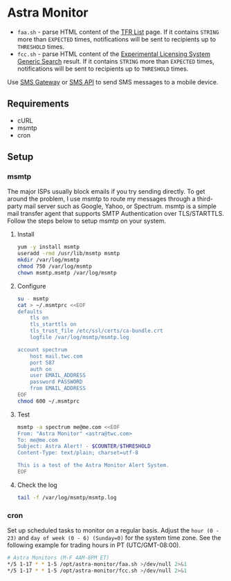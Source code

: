 # Astra Monitor
* `faa.sh` - parse HTML content of the [TFR List](https://tfr.faa.gov/tfr2/list.html) page. If it contains `STRING` more than `EXPECTED` times, notifications will be sent to recipients up to `THRESHOLD` times.
* `fcc.sh` - parse HTML content of the [Experimental Licensing System Generic Search](https://apps.fcc.gov/oetcf/els/reports/GenericSearch.cfm) result. If it contains `STRING` more than `EXPECTED` times, notifications will be sent to recipients up to `THRESHOLD` times.

Use [SMS Gateway](https://en.wikipedia.org/wiki/SMS_gateway#Email_clients) or [SMS API](https://www.twilio.com/) to send SMS messages to a mobile device.

## Requirements
* cURL
* msmtp
* cron

## Setup
### msmtp
The major ISPs usually block emails if you try sending directly. To get around the problem, I use msmtp to route my messages through a third-party mail server such as Google, Yahoo, or Spectrum. msmtp is a simple mail transfer agent that supports SMTP Authentication over TLS/STARTTLS. Follow the steps below to setup msmtp on your system.
1. Install
   ```bash
   yum -y install msmtp
   useradd -rmd /usr/lib/msmtp msmtp
   mkdir /var/log/msmtp
   chmod 750 /var/log/msmtp
   chown msmtp.msmtp /var/log/msmtp
   ```
1. Configure
   ```bash
   su - msmtp
   cat > ~/.msmtprc <<EOF
   defaults
       tls on
       tls_starttls on
       tls_trust_file /etc/ssl/certs/ca-bundle.crt
       logfile /var/log/msmtp/msmtp.log
   
   account spectrum
       host mail.twc.com
       port 587
       auth on
       user EMAIL_ADDRESS
       password PASSWORD
       from EMAIL_ADDRESS
   EOF
   chmod 600 ~/.msmtprc
   ```
1. Test
   ```bash
   msmtp -a spectrum me@me.com <<EOF
   From: "Astra Monitor" <astra@twc.com>
   To: me@me.com
   Subject: Astra Alert! - $COUNTER/$THRESHOLD
   Content-Type: text/plain; charset=utf-8
   
   This is a test of the Astra Monitor Alert System.
   EOF
   ```
1. Check the log
   ```bash
   tail -f /var/log/msmtp/msmtp.log
   ```

### cron
Set up scheduled tasks to monitor on a regular basis. Adjust the `hour (0 - 23)` and `day of week (0 - 6) (Sunday=0)` for the system time zone. See the following example for trading hours in PT (UTC/GMT-08:00).
```bash
# Astra Monitors (M-F 4AM-8PM ET)
*/5 1-17 * * 1-5 /opt/astra-monitor/faa.sh >/dev/null 2>&1
*/5 1-17 * * 1-5 /opt/astra-monitor/fcc.sh >/dev/null 2>&1
```
